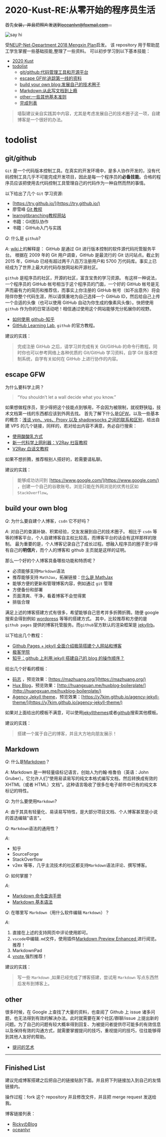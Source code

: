 # 2020-Kust-RE:从零开始的程序员生活

~~首先女装，并且把照片发送到<oceanlvr@foxmail.com>...~~

![say hi](img\images.jpg)



受[NEUP-Net-Department 2018 Mengxin Plan](https://github.com/johncruyff14/mengxin-2018)启发。
该 repository 用于帮助昆工学生掌握一些基础技能,整理了一些资料。
可以初步学习到以下基本技能：

- [2020 Kust](#2020-kust)
- [todolist](#todolist)
  - [git/github:代码管理工具和开源平台](#git/github)
  - [escape GFW:追踪第一线的资料](#escape-GFW)
  - [build your own blog:发展自己的技术圈子](#build-your-own-blog)
  - [Markdown:从此写文档到上瘾](#markdown)
  - [other:一些其他基本准则](#other)
  - [完成列表](#Finished-List)


> 墙裂建议亲自实践其中内容，尤其是考虑发展自己的技术圈子这一项，自建博客是一个很好的办法。


# todolist

## git/github

`Git` 是一个代码版本控制工具。在真实的开发环境中，是多人协作开发的，没有代码控制工具几乎不可能完成开发项目，因此是每一个程序员的**必备技能**。合格的程序员应该把使用去代码控制工具管理自己的代码作为一种自然而然的事情。

以下给出了几个 `Git` 学习资源:

- [https://try.github.io/](https://try.github.io/)
- 廖雪峰 [Git 教程](https://www.liaoxuefeng.com/wiki/0013739516305929606dd18361248578c67b8067c8c017b000)
- [learngitbranching教程网站](https://learngitbranching.js.org)
- 书籍：Git团队协作
- 书籍：GitHub入门与实践

_Q_: 什么是 `github`?

_A_: [wiki](https://en.wikipedia.org/wiki/GitHub)上的解释是：
GitHub 是通过 Git 进行版本控制的软件源代码托管服务平台。
根据在 2009 年的 Git 用户调查，GitHub 是最流行的 Git 访问站点。截止到 2015 年，GitHub 已经有超过两千八百万注册用户和 5700 万代码库。事实上已经成为了世界上最大的代码存放网站和开源社区。

`github` 是程序员的社区，开源的社区，富含宝贵的学习资源。
有这样一种说法，一个程序员的 GitHub 帐号相当于这个程序员的门面，一个好的 GitHub 帐号是无声而最有力的简历和推荐信，而事实上你注册的 GitHub 帐号（如不出意外）将会陪伴你整个代码生涯，所以请慎重地为自己选择一个 GitHub ID，然后给自己上传一个合适的头像（也可以使用 GitHub 自动为你生成的像素风头像）。快把使用 `github` 作为你的日常活动吧！相信通过使用这个网站能够充分拓展你的视野。

- [如何使用 github-知乎](https://www.zhihu.com/question/20070065)
- [GitHub Learning Lab](https://lab.github.com/), `github` 的官方教程。

建议的实践：

> 完成注册 GitHub 之后，请学习并完成有关 Git/GitHub 的命令行教程。同时你也可以参考网络上各种优质的 Git/GitHub 学习资料，自学 Git 版本控制系统，自学有关如何在 GitHub 上进行协作的内容。

## escape GFW

为什么要科学上网？

> “You shouldn’t let a wall decide what you know.”

如果想做程序员，至少得把这个技能点到够用，不会因为被限制，就视野狭隘，技术文档第一线的东西都应该到外网去找。
首先了解下什么是[GFW](https://zh.wikipedia.org/wiki/防火长城)。以及一些基本的概念：[浅谈 vpn、vps、Proxy 以及 shadowsocks 之间的联系和区别](https://medium.com/@thomas_summon/浅谈vpn-vps-proxy以及shadowsocks之间的联系和区别-b0198f92db1b)，给出自建 VPS 的几个链接，同样的，若对给出内容不满意，务必自行搜索：

- [使用酸酸乳方式](https://beiyuan.me/over-the-wall-2/)
- [新一代科学上网利器：V2Ray 扫盲教程](http://blog.whiterabbitxyj.com/2018/08/31/V2Ray/)
- [V2Ray 白话文教程](https://toutyrater.github.io/)

如果不想折腾，推荐租别人搭好的，若需要请私聊。

建议的实践：

> 能够成功访问到 [https://www.google.com/](https://www.google.com/) ，创建一个自己的谷歌账号。浏览只能在外网浏览的优秀社区如 `StackOverflow`。

## build your own blog

_Q_: 为什么要自建个人博客，`csdn` 它不好吗？

_A_: 对自己的查漏补缺、积累经验，交友发展到自己的技术圈子。
相比于 `csdn` 等等的博客平台，个人自建博客自主权比较高，而博客平台的话会有这样那样的限制。
最为重要的是，个人博客记录自己了成长过程。想融入程序员的圈子至少得有自己的**明信片**，而个人的博客和 github 主页就是这样的证明。

那么一个好的个人博客具备哪些功能和特质呢？

- 必须能够支持`Markdown`语法
- 推荐能够支持 `MathJax`，拓展链接：[什么是 MathJax](http://docs.mathjax.org/en/latest/basic/mathjax.html)
- 能够方便的更新和管理博客内容，例如通过 `git` 管理
- 方便备份和部署
- 页面清爽、干净，看着博客不会觉得累
- 排版合理

满足上述的博客搭建方式有很多，希望能够自己思考并多折腾折腾。随便 google 搜索会得到例如 [wordpress](https://zhuanlan.zhihu.com/p/91746059) 等等的搭建方式。
其中，比较推荐和方便的是 `github pages` 提供的博客托管服务。而`github`官方默认的渲染框架是 [jekyllrb](https://jekyllrb.com/)。

以下给出几个教程：

- [Github Pages + jekyll 全面介绍极简搭建个人网站和博客 ](https://zhuanlan.zhihu.com/p/51240503)
- [极客学院](https://wiki.jikexueyuan.com/project/jekyll/github-pages.html)
- [知乎：github 上利用 jekyll 搭建自己的 blog 的操作顺序？](https://www.zhihu.com/question/30018945)

给出几个好看的模板：

- [码志](https://github.com/mzlogin/mzlogin.github.io) ，预览效果：[https://mazhuang.org/](https://mazhuang.org/)
- [Hux Blog](https://github.com/Huxpro/huxpro.github.io)，预览效果：[http://huangxuan.me/huxblog-boilerplate/](http://huangxuan.me/huxblog-boilerplate/)
- [Agency Jekyll theme](https://github.com/y7kim/agency-jekyll-theme)，预览效果：[https://y7kim.github.io/agency-jekyll-theme/](https://y7kim.github.io/agency-jekyll-theme/)

如果对上面给出的模板不满意，可以使用[jekyllthemes](http://jekyllthemes.org/)或者[github](https://github.com/search?q=Jekyll+Themes)搜索其他模板。


建议的实践：

> 搭建一个属于自己的博客，并且大方地向朋友展示！

## Markdown

_Q_: 什么是[Markdown](https://zh.wikipedia.org/zh-hans/Markdown)？

_A_: Markdown 是一种轻量级标记语言，创始人为约翰·格鲁伯（英语：John Gruber）。它允许人们“使用易读易写的纯文本格式编写文档，然后转换成有效的 XHTML（或者 HTML）文档”。这种语言吸收了很多在电子邮件中已有的纯文本标记的特性。

_Q_: 为什么要使用`Markdown`?

_A_: 由于其具有轻量化、易读易写特性，是大部分项目文档、个人博客甚至是小说的首选编辑"语言"。

_Q_: `Markdown`语法的通用性？

_A_:

- 知乎
- SourceForge
- StackOverflow
- v2ex
  等等，几乎主流技术的社区都支持`Markdown`语法评论、撰写博客。

_Q_: 如何掌握？

_A_:

- [Markdown 命令查询手册](http://liuxihao.com/Manual/Markdown命令查询手册/)
- [Markdown 基本语法](http://younghz.github.io/Markdown/)

_Q_: 在哪里写 `Markdown`（用什么软件编辑 `Markdown`）？

_A_:

1. 直接在上述的支持网页中评论使用即可。
2. `vscode`中编辑`.md`文件，使用插件[Markdown Preview Enhanced
   ](https://marketplace.visualstudio.com/items?itemName=shd101wyy.markdown-preview-enhanced)进行阅览。推荐！
3. MarkdownPad
4. [vnote](https://github.com/tamlok/vnote),强烈推荐！

建议的实践：

> 写一些 `Markdown` ,如果已经完成了博客搭建，尝试用 `Markdown` 写点东西然后发布到博客上。

## other

很多时候，在 Google 上查找了大量的资料，也查阅了 Github 上 issue 诸多问题，也无法得到有效的解决办法。此时就需要在某个社区/群聊/issue 上提出新的问题。为了自己的问题有较大概率得到回复、为被提问者提供尽可能多的有效信息以及保持有效的沟通方式，就需要掌握提问的技巧，重视提问的技巧，往往能够得到其他人友好的帮助。

- [提问的艺术](https://github.com/ryanhanwu/How-To-Ask-Questions-The-Smart-Way)

------------------------------------------

## Finished List

建议完成博客搭建之后把自己的链接贴到下面。并且把下列链接加入到自己的友情链接内。

操作过程：fork 这个 repository 并且修改文件，并且把 merge request 发送给我。


博客链接列表：

* [RickyのBlog](https://adorabledevil.github.io/)
* [oceanlvr](https://adameta.top/)